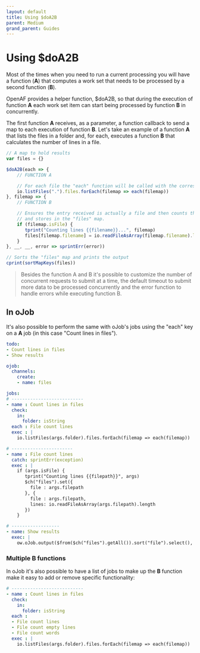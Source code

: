 ```yaml
---
layout: default
title: Using $doA2B
parent: Medium
grand_parent: Guides
---
```


# Using $doA2B

Most of the times when you need to run a current processing you will have a function (**A**) that computes a work set that needs to be processed by a second function (**B**).

OpenAF provides a helper function, $doA2B, so that during the execution of function **A** each work set item can start being processed by function **B** in concurrently.

The first function **A** receives, as a parameter, a function callback to send a map to each execution of function **B**. Let's take an example of a function **A** that lists the files in a folder and, for each, executes a function **B** that calculates the number of lines in a file.

````javascript
// A map to hold results
var files = {}

$doA2B(each => {
    // FUNCTION A

    // For each file the "each" function will be called with the corresponding "filemap"
    io.listFiles(".").files.forEach(filemap => each(filemap))
}, filemap => {
    // FUNCTION B

    // Ensures the entry received is actually a file and then counts the number of lines
    // and stores in the "files" map.
    if (filemap.isFile) {
       tprint("Counting lines {{filename}}...", filemap)
       files[filemap.filename] = io.readFileAsArray(filemap.filename).length
    }
}, __, __, error => sprintErr(error))

// Sorts the "files" map and prints the output
cprint(sortMapKeys(files))
````

> Besides the function A and B it's possible to customize the number of concurrent requests to submit at a time, the default timeout to submit more data to be processed concurrently and the error function to handle errors while executing function B.

## In oJob

It's also possible to perform the same with oJob's jobs using the "each" key on a **A** job (in this case "Count lines in files").

````yaml
todo:
- Count lines in files
- Show results

ojob:
  channels:
    create:
    - name: files

jobs:
# ---------------------------
- name : Count lines in files
  check:
    in:
      folder: isString
  each : File count lines
  exec : |
    io.listFiles(args.folder).files.forEach(filemap => each(filemap))

# -----------------------
- name : File count lines
  catch: sprintErr(exception)
  exec : |
    if (args.isFile) {
       tprint("Counting lines {{filepath}}", args)
       $ch("files").set({
         file : args.filepath
       }, {
         file : args.filepath,
         lines: io.readFileAsArray(args.filepath).length
       })
    }

# ------------------
- name: Show results
  exec: |
    ow.oJob.output($from($ch("files").getAll()).sort("file").select(), args)
````

### Multiple B functions

In oJob it's also possible to have a list of jobs to make up the **B** function make it easy to add or remove specific functionality:

````yaml
# ---------------------------
- name : Count lines in files
  check:
    in:
      folder: isString
  each : 
  - File count lines
  - File count empty lines
  - File count words
  exec : |
    io.listFiles(args.folder).files.forEach(filemap => each(filemap))
````
